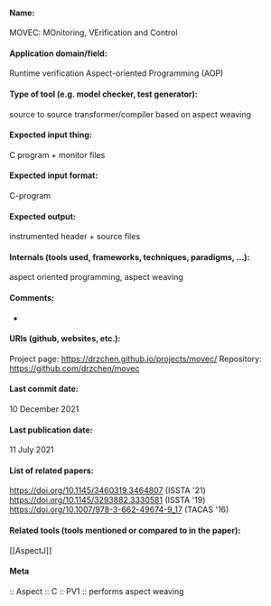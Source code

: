 #### Name:
MOVEC: MOnitoring, VErification and Control

#### Application domain/field:
Runtime verification
Aspect-oriented Programming (AOP)

#### Type of tool (e.g. model checker, test generator):
source to source transformer/compiler based on aspect weaving

#### Expected input thing:
C program + monitor files

#### Expected input format:
C-program

#### Expected output:
instrumented header + source files

#### Internals (tools used, frameworks, techniques, paradigms, ...):
aspect oriented programming, aspect weaving

#### Comments:
-

#### URIs (github, websites, etc.):
Project page: https://drzchen.github.io/projects/movec/
Repository: https://github.com/drzchen/movec

#### Last commit date:
10 December 2021

#### Last publication date:
11 July 2021

#### List of related papers:
https://doi.org/10.1145/3460319.3464807 (ISSTA '21)
https://doi.org/10.1145/3293882.3330581 (ISSTA '19)
https://doi.org/10.1007/978-3-662-49674-9_17 (TACAS '16)

#### Related tools (tools mentioned or compared to in the paper):
[[AspectJ]]

#### Meta
:: Aspect
:: C
:: PV1 :: performs aspect weaving